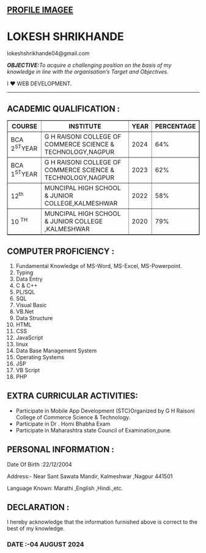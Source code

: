 
<html>

  <head>
<link rel="stylesheet" href="style1.css">
</head>

<body>
<a href="https://instagram.fnag10-1.fna.fbcdn.net/v/t51.2885-19/385714640_735544631714008_6704572076595178355_n.jpg?_nc_ht=instagram.fnag10-1.fna.fbcdn.net&amp;_nc_cat=104&amp;_nc_ohc=dH1m9Mdzs0AQ7kNvgFQsdQP&amp;gid=705df4926bd0493295d149464a2f37a0&amp;edm=APHcPcMBAAAA&amp;ccb=7-5&amp;oh=00_AYCBmFdHtBeK_r_R_KOJeQhcGOKOLQ9QzK-6b_quKeZLKQ&amp;oe=66B51A75&amp;_nc_sid=bef7bc" target="_blank" align="left"><h2>PROFILE IMAGEE</h2></a>
<h1>LOKESH SHRIKHANDE</h1>
<p>lokeshshrikhande04@gmail.com</p>
<p>
<i><b>OBJECTIVE:</b>To acquire a challenging position on the basis of my knowledge in line with the organisation’s Target and Objectives.</i>
</p>
<p>I ❤️ WEB DEVELOPMENT. </p>
<hr>
<h2>ACADEMIC QUALIFICATION :</h2>
<table border="">
<tr>
  <th>COURSE</th>
  <th>INSTITUTE</th>
  <th>YEAR</th>
  <th>PERCENTAGE</th>
</tr>

  <tr>

<td>BCA 2<sup>ST</sup>YEAR</td>
<td>G H RAISONI COLLEGE OF COMMERCE SCIENCE & TECHNOLOGY,NAGPUR</td>
<td>2024</td>
<td>64%</td>

</tr>
  
  <tr>

<td>BCA 1<sup>ST</sup>YEAR</td>
<td>G H RAISONI COLLEGE OF COMMERCE SCIENCE & TECHNOLOGY,NAGPUR</td>
<td>2023</td>
<td>62%</td>

</tr>
<tr>

<td>12<sup>th</sup> </td>
<td>MUNCIPAL HIGH SCHOOL & JUNIOR COLLEGE,KALMESHWAR</td>
<td>2022</td>
<td>58%</td>

</tr>
<tr>

<td>10 <sup>TH</sup></td>
<td>MUNCIPAL HIGH SCHOOL & JUNIOR COLLEGE ,KALMESHWAR</td>
<td>2020</td>
<td>79%</td>

</tr>
</table>

<h2>COMPUTER PROFICIENCY :</h2>
<ol>
<li>Fundamental Knowledge of MS-Word, MS-Excel, MS-Powerpoint.
<li>Typing
<li>Data Entry
<li>C & C++ 
<li>PL/SQL
<li>SQL
<li>Visual Basic
<li>VB.Net
<li>Data Structure
<li>HTML
<li>CSS
<li>JavaScript
<li>linux
<li>Data Base Management System
<li>Operating Systems 
<li>JSP
<li>VB Script
<li>PHP
</ol>

<h2>EXTRA CURRICULAR ACTIVITIES:</h2>
<ul>
<li>Participate in Mobile App Development (STC)Organized by G H Raisoni College of Commerce Science & Technology.
<li>Participate in Dr . Homi Bhabha Exam 
<li>Participate in Maharashtra state Council of Examination,pune. 
</ul>
<h2>PERSONAL INFORMATION :</h2>
<p>Date Of Birth :22/12/2004</p>

<p>Address:- Near Sant Sawata Mandir, Kalmeshwar ,Nagpur 441501
</p>
<p>Language Known: Marathi ,English ,Hindi.,etc.</p>


<h2>DECLARATION :</h2>
<p>I hereby acknowledge that the information furnished above is correct to the best of my knowledge.</p>

<h3>DATE :-04 AUGUST 2024</h3>

<body>

